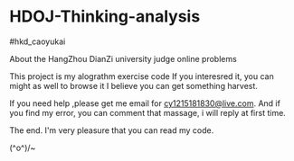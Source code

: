 # HDOJ-Thinking-analysis
#hkd_caoyukai

About the HangZhou DianZi university judge online problems

This project is my alograthm exercise code If you interesred it, you can might as well to browse it I believe you can get something harvest.

If you need help ,please get me email for cy1215181830@live.com. And if you find my error, you can comment that massage, i will reply at first time.

The end. I'm very pleasure that you can read my code.

(^o^)/~

